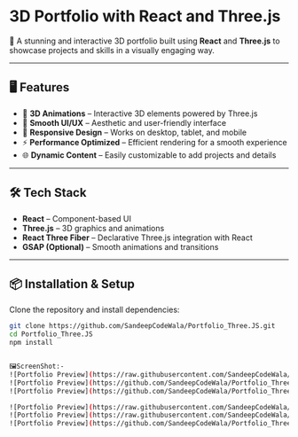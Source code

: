 # 3D Portfolio with React and Three.js

🚀 A stunning and interactive 3D portfolio built using **React** and **Three.js** to showcase projects and skills in a visually engaging way.

---

## 🖥️ Features

- 🌟 **3D Animations** – Interactive 3D elements powered by Three.js  
- 🎨 **Smooth UI/UX** – Aesthetic and user-friendly interface  
- 📱 **Responsive Design** – Works on desktop, tablet, and mobile  
- ⚡ **Performance Optimized** – Efficient rendering for a smooth experience  
- 🌐 **Dynamic Content** – Easily customizable to add projects and details  

---

## 🛠️ Tech Stack

- **React** – Component-based UI  
- **Three.js** – 3D graphics and animations  
- **React Three Fiber** – Declarative Three.js integration with React  
- **GSAP (Optional)** – Smooth animations and transitions  

---

## 📦 Installation & Setup

Clone the repository and install dependencies:

```bash
git clone https://github.com/SandeepCodeWala/Portfolio_Three.JS.git
cd Portfolio_Three.JS
npm install


🖼️ScreenShot:-
![Portfolio Preview](https://raw.githubusercontent.com/SandeepCodeWala/Portfolio_Three.JS/refs/heads/main/src/assets/images/main1.png)
![Portfolio Preview](https://github.com/SandeepCodeWala/Portfolio_Three.JS/blob/main/src/assets/images/main.png?raw=true)
![Portfolio Preview](https://github.com/SandeepCodeWala/Portfolio_Three.JS/blob/main/src/assets/images/about.png?raw=true)

![Portfolio Preview](https://raw.githubusercontent.com/SandeepCodeWala/Portfolio_Three.JS/refs/heads/main/src/assets/images/project.png)
![Portfolio Preview](https://raw.githubusercontent.com/SandeepCodeWala/Portfolio_Three.JS/refs/heads/main/src/assets/images/exp.png)
![Portfolio Preview](https://github.com/SandeepCodeWala/Portfolio_Three.JS/blob/main/src/assets/images/contact.png?raw=true)

